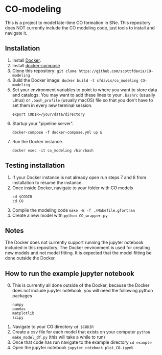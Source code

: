 #  CO-modeling
This is a project to model late-time CO formation in SNe. This repository does NOT currently include the CO modeling code, just tools to install and navigate it.

## Installation
1. Install [Docker](https://docs.docker.com/get-docker/).
2. Install [docker-compose](https://docs.docker.com/compose/install/)
3. Clone this repository: `git clone https://github.com/scottfdavis/CO-modeling`
4. Build the Docker image: `docker build -t sfdavis/co_modeling CO-modeling`
5. Set your environment variables to point to where you want to store data and catalogs.
   You may want to add these lines to your `.bashrc` (usually Linux) or `.bash_profile` (usually macOS) file
   so that you don't have to set them in every new terminal session.
   ```
   export CODIR=/your/data/directory
   ```  
6. Startup your "pipeline server".
   ```
   docker-compose -f docker-compose.yml up &
   ```
7. Run the Docker instance.
   ```
   docker exec -it co_modeling /bin/bash
   ```

## Testing installation
1. If your Docker instance is not already open run steps 7 and 8 from installation to resume the instance.
2. Once inside Docker, navigate to your folder with CO models
   ```
   cd $CODIR
   cd CO
   ```
3. Compile the modeling code `make -B -f ./Makefile.gfortran`
4. Create a new model with `python CO_wrapper.py`

## Notes
The Docker does not currently support running the jupyter notebook included in this repository. The Docker environment is used for creating new models and not model fitting. It is expected that the model fitting be done outside the Docker.

## How to run the example jupyter notebook
0. This is currently all done outside of the Docker, because the Docker does not include jupyter notebook, you will need the following python packages
   ```
   numpy
   pandas
   matplotlib
   scipy
   ```
1. Navigate to your CO directory `cd $CODIR`
2. Create a csv file for each model that exists on your computer `python make_model_df.py` (this will take a while to run)
3. Once that code has run navigate to the example directory `cd example`
4. Open the jupyter notebook `jupyter notebook plot_CO.ipynb`
